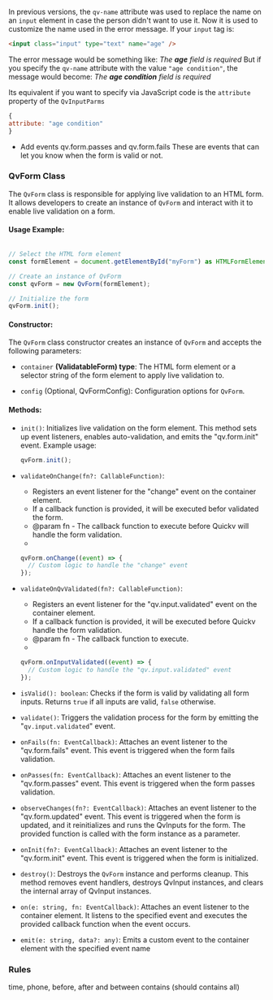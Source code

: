 
In previous versions, the `qv-name` attribute was used to replace the name on an `input` element in case the person didn't want to use it. Now it is used to customize the name used in the error message.
If your `input` tag is:
```html
<input class="input" type="text" name="age" />
```
The error message would be something like:
*The **age** field is required*
But if you specify the `qv-name` attribute with the value `"age condition"`, the message would become:
*The **age condition** field is required*

Its equivalent if you want to specify via JavaScript code is the `attribute` property of the `QvInputParms`

```javascript
{
attribute: "age condition"
}
```


- Add events qv.form.passes and qv.form.fails 
  These are events that can let you know when the form is valid or not.



### QvForm Class

The `QvForm` class is responsible for applying live validation to an HTML form. It allows developers to create an instance of `QvForm` and interact with it to enable live validation on a form.

#### Usage Example:

```typescript

// Select the HTML form element
const formElement = document.getElementById("myForm") as HTMLFormElement;

// Create an instance of QvForm
const qvForm = new QvForm(formElement);

// Initialize the form
qvForm.init();
```

#### Constructor:

The `QvForm` class constructor creates an instance of `QvForm` and accepts the following parameters:

- `container` **(ValidatableForm) type**: The HTML form element or a selector string of the form element to apply live validation to.

- `config` (Optional, QvFormConfig): Configuration options for `QvForm`.

#### Methods:

- `init()`: Initializes live validation on the form element. This method sets up event listeners, enables auto-validation, and emits the "qv.form.init" event. Example usage:
  ```typescript
  qvForm.init();
  ```

- `validateOnChange(fn?: CallableFunction)`:
   * Registers an event listener for the "change" event on the container element.
   * If a callback function is provided, it will be executed befor validated the form. 
   * @param fn - The callback function to execute before Quickv will handle the form validation.
   *   
  ```typescript
  qvForm.onChange((event) => {
    // Custom logic to handle the "change" event
  });
  ```

- `validateOnQvValidated(fn?: CallableFunction)`:
   * Registers an event listener for the "qv.input.validated" event on the container element.
   * If a callback function is provided, it will be executed before Quickv handle the form validation. 
   * @param fn - The callback function to execute.
   *   
  ```typescript
  qvForm.onInputValidated((event) => {
    // Custom logic to handle the "qv.input.validated" event
  });
  ```

- `isValid(): boolean`: Checks if the form is valid by validating all form inputs. Returns `true` if all inputs are valid, `false` otherwise.

- `validate()`: Triggers the validation process for the form by emitting the "`qv.input.validated`" event.

- `onFails(fn: EventCallback)`: Attaches an event listener to the "qv.form.fails" event. This event is triggered when the form fails validation.

- `onPasses(fn: EventCallback)`: Attaches an event listener to the "qv.form.passes" event. This event is triggered when the form passes validation.

- `observeChanges(fn?: EventCallback)`: Attaches an event listener to the "qv.form.updated" event. This event is triggered when the form is updated, and it reinitializes and runs the QvInputs for the form. The provided function is called with the form instance as a parameter.

- `onInit(fn?: EventCallback)`: Attaches an event listener to the "qv.form.init" event. This event is triggered when the form is initialized.

- `destroy()`: Destroys the `QvForm` instance and performs cleanup. This method removes event handlers, destroys QvInput instances, and clears the internal array of QvInput instances.

- `on(e: string, fn: EventCallback)`: Attaches an event listener to the container element. It listens to the specified event and executes the provided callback function when the event occurs.

- `emit(e: string, data?: any)`: Emits a custom event to the container element with the specified event name

### Rules
time, phone, before, after and between
contains (should contains all)